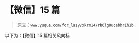 # 【微信】15 篇

> 原文：[`www.yuque.com/for_lazy/xkrm14/rb6lg0ucebhr1h1b`](https://www.yuque.com/for_lazy/xkrm14/rb6lg0ucebhr1h1b)

以下为：【微信】15 篇相关风向标





